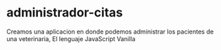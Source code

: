 # administrador-citas
Creamos una aplicacion en donde podemos administrar los pacientes de una veterinaria,
El lenguaje JavaScript Vanilla
